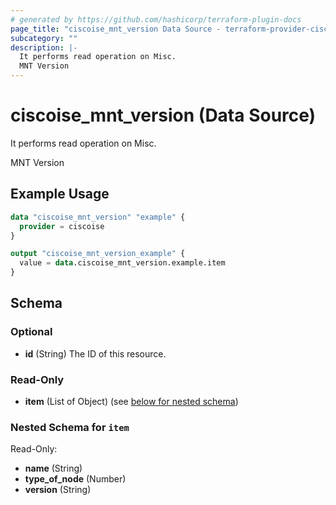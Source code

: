 ```yaml
---
# generated by https://github.com/hashicorp/terraform-plugin-docs
page_title: "ciscoise_mnt_version Data Source - terraform-provider-ciscoise"
subcategory: ""
description: |-
  It performs read operation on Misc.
  MNT Version
---
```


# ciscoise_mnt_version (Data Source)

It performs read operation on Misc.

MNT Version

## Example Usage

```terraform
data "ciscoise_mnt_version" "example" {
  provider = ciscoise
}

output "ciscoise_mnt_version_example" {
  value = data.ciscoise_mnt_version.example.item
}
```

<!-- schema generated by tfplugindocs -->
## Schema

### Optional

- **id** (String) The ID of this resource.

### Read-Only

- **item** (List of Object) (see [below for nested schema](#nestedatt--item))

<a id="nestedatt--item"></a>
### Nested Schema for `item`

Read-Only:

- **name** (String)
- **type_of_node** (Number)
- **version** (String)


